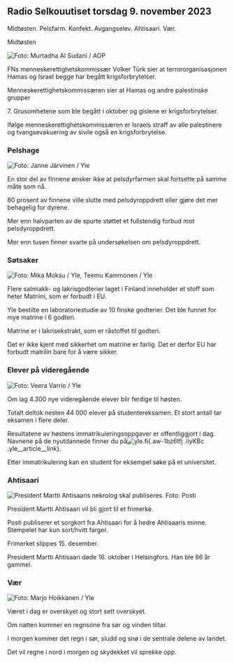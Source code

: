 ## Radio Selkouutiset torsdag 9. november 2023

Midtøsten. Pelsfarm. Konfekt. Avgangselev. Ahtisaari. Vær.

Midtøsten

![ Foto: Murtadha Al Sudani / AOP](https://images.cdn.yle.fi/image/upload/c_crop,h_3078,w_5472,x_0,y_570/ar_1.77777777777777777,c_fill_1_01,hpr_1_6_01,hpr.0/q_auto:eco/f_auto/fl_lossy/v1699096585/39-11958306546279b91a3b)

FNs menneskerettighetskommissær Volker Türk sier at terrororganisasjonen Hamas og Israel begge har begått krigsforbrytelser.

Menneskerettighetskommissæren sier at Hamas og andre palestinske grupper

7\. Grusomhetene som ble begått i oktober og gislene er krigsforbrytelser.

Ifølge menneskerettighetskommissæren er Israels straff av alle palestinere og tvangsevakuering av sivile også en krigsforbrytelse.

### Pelshage

![ Foto: Janne Järvinen / Yle](https://images.cdn.yle.fi/image/upload/c_crop,h_4024,w_7154,x_3,y_757/ar_1.77777777777777777,c_fill,g_05,w_6r,h_6_1,g_705,w_110/q_auto:eco/f_auto/fl_lossy/v1696520411/39-1181991651ed3e183fc7)

En stor del av finnene ønsker ikke at pelsdyrfarmen skal fortsette på samme måte som nå.

80 prosent av finnene ville slutte med pelsdyroppdrett eller gjøre det mer behagelig for dyrene.

Mer enn halvparten av de spurte støttet et fullstendig forbud mot pelsdyroppdrett.

Mer enn tusen finner svarte på undersøkelsen om pelsdyroppdrett.

### Søtsaker

![ Foto: Mika Moksu / Yle, Teemu Kammonen / Yle](https://images.cdn.yle.fi/image/upload/c_crop,h_1814,w_3217,x_0,y_0/ar_1.7777777777777777_faces,h_6,c_fill,g,w_1200/dpr_1.0/q_auto:eco/f_auto/fl_lossy/v1699517933/39-1197951654c95aa03257)

Flere salmiakk- og lakrisgodterier laget i Finland inneholder et stoff som heter Matriini, som er forbudt i EU.

Yle bestilte en laboratoriestudie av 10 finske godterier. Det ble funnet for mye matrine i 6 godteri.

Matrine er i lakrisekstrakt, som er råstoffet til godteri.

Det er ikke kjent med sikkerhet om matrine er farlig. Det er derfor EU har forbudt matrilin bare for å være sikker.

### Elever på videregående

![ Foto: Veera Varrio / Yle](https://images.cdn.yle.fi/image/upload/c_crop,h_1080,w_1919,x_0,y_0/ar_1.7777777777777777,c_fill,g_faces,h_6270,.w0/q_auto:eco/f_auto/fl_lossy/v1699354150/39-11968216549e8120dbd8)

Om lag 4.300 nye videregående elever blir ferdige til høsten.

Totalt deltok nesten 44 000 elever på studentereksamen. Et stort antall tar eksamen i flere deler.

Resultatene av høstens immatrikuleringsoppgaver er offentliggjort i dag. Navnene på de nyutdannede finner du på![yle.fi](https://yle.fi/a/74-20057938){.aw-1bz6tfj .iiyKBc .yle__article__link}.

Etter immatrikulering kan en student for eksempel søke på et universitet.

### Ahtisaari

![President Martti Ahtisaaris nekrolog skal publiseres. Foto: Posti](https://images.cdn.yle.fi/image/upload/c_crop,h_839,w_1497,x_0,y_0/ar_1.77777777777777777,c_fill,g_faces,h_675,w_1200:e/qr/f_auto/fl_lossy/v1699530416/39-1198123654cc6189c3ab)

President Martti Ahtisaari vil bli gjort til et frimerke.

Posti publiserer et sorgkort fra Ahtisaari for å hedre Ahtisaaris minne. Stempelet har kun sort/hvitt farger.

Frimerket slippes 15. desember.

President Martti Ahtisaari døde 16. oktober i Helsingfors. Han ble 86 år gammel.

### Vær

![ Foto: Marjo Hoikkanen / Yle](https://images.cdn.yle.fi/image/upload/c_crop,h_1080,w_1919,x_0,y_0/ar_1.7777777777777777,c_fill,g_faces,h_1_670,h_pr.0/q_auto:eco/f_auto/fl_lossy/v1699507570/39-1197896654c6d10b133e)

Været i dag er overskyet og stort sett overskyet.

Om natten kommer en regnsone fra sør og vinden tiltar.

I morgen kommer det regn i sør, sludd og snø i de sentrale delene av landet.

Det vil regne i nord i morgen og skydekket vil sprekke opp.